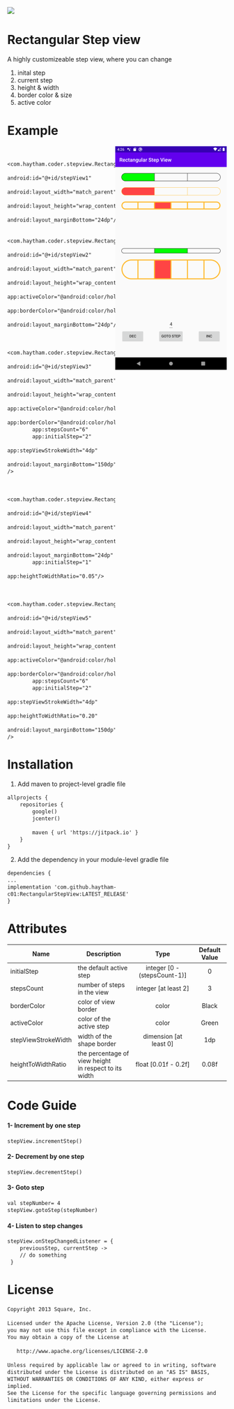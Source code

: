 [![](https://jitpack.io/v/haytham-c01/RectangularStepView.svg)](https://jitpack.io/#haytham-c01/RectangularStepView)
# Rectangular Step view
A highly customizeable step view, where you can change

1. inital step
2. current step
3. height & width
4. border color & size
5. active color

# Example
<img align="right" src="exampleImage.png" width="256">

```

    <com.haytham.coder.stepview.RectangularStepView
        android:id="@+id/stepView1"
        android:layout_width="match_parent"
        android:layout_height="wrap_content"
        android:layout_marginBottom="24dp"/>

    <com.haytham.coder.stepview.RectangularStepView
        android:id="@+id/stepView2"
        android:layout_width="match_parent"
        android:layout_height="wrap_content"
        app:activeColor="@android:color/holo_red_light"
        app:borderColor="@android:color/holo_orange_light"
        android:layout_marginBottom="24dp"/>


    <com.haytham.coder.stepview.RectangularStepView
        android:id="@+id/stepView3"
        android:layout_width="match_parent"
        android:layout_height="wrap_content"
        app:activeColor="@android:color/holo_red_light"
        app:borderColor="@android:color/holo_orange_light"
        app:stepsCount="6"
        app:initialStep="2"
        app:stepViewStrokeWidth="4dp"
        android:layout_marginBottom="150dp" />


    <com.haytham.coder.stepview.RectangularStepView
        android:id="@+id/stepView4"
        android:layout_width="match_parent"
        android:layout_height="wrap_content"
        android:layout_marginBottom="24dp"
        app:initialStep="1"
        app:heightToWidthRatio="0.05"/>


    <com.haytham.coder.stepview.RectangularStepView
        android:id="@+id/stepView5"
        android:layout_width="match_parent"
        android:layout_height="wrap_content"
        app:activeColor="@android:color/holo_red_light"
        app:borderColor="@android:color/holo_orange_light"
        app:stepsCount="6"
        app:initialStep="2"
        app:stepViewStrokeWidth="4dp"
        app:heightToWidthRatio="0.20"
        android:layout_marginBottom="150dp" />
```
# Installation
1. Add maven to project-level gradle file
```
allprojects {
    repositories {
        google()
        jcenter()

        maven { url 'https://jitpack.io' }
    }
}
```
2. Add the dependency in your module-level gradle file
```
dependencies {
...
implementation 'com.github.haytham-c01:RectangularStepView:LATEST_RELEASE'
}
```
# Attributes

| Name                       | Description                    | Type                             | Default Value |
| -------------------------- |--------------------------------| :------------------------------: | :-----------: |
| initialStep                | the default active step        |   integer [0 - (stepsCount-1)]   |  0            |
| stepsCount                 | number of steps in the view    |   integer [at least 2]           |  3            |
| borderColor                | color of view border           |   color                          |  Black        |
| activeColor                | color of the active step       |   color                          |  Green        |
| stepViewStrokeWidth        | width of the shape border      |   dimension [at least 0]         |  1dp          |
| heightToWidthRatio         | the percentage of view height <br>in respect to its width  |   float [0.01f - 0.2f]            |  0.08f        |

# Code Guide
#### 1- Increment by one step
```
stepView.incrementStep()
```
#### 2- Decrement by one step
```
stepView.decrementStep()
```
#### 3- Goto step
```
val stepNumber= 4
stepView.gotoStep(stepNumber)
```
#### 4- Listen to step changes
```
stepView.onStepChangedListener = {
    previousStep, currentStep ->
    // do something
 }
```

# License
```
Copyright 2013 Square, Inc.

Licensed under the Apache License, Version 2.0 (the "License");
you may not use this file except in compliance with the License.
You may obtain a copy of the License at

   http://www.apache.org/licenses/LICENSE-2.0

Unless required by applicable law or agreed to in writing, software
distributed under the License is distributed on an "AS IS" BASIS,
WITHOUT WARRANTIES OR CONDITIONS OF ANY KIND, either express or implied.
See the License for the specific language governing permissions and
limitations under the License.
```
